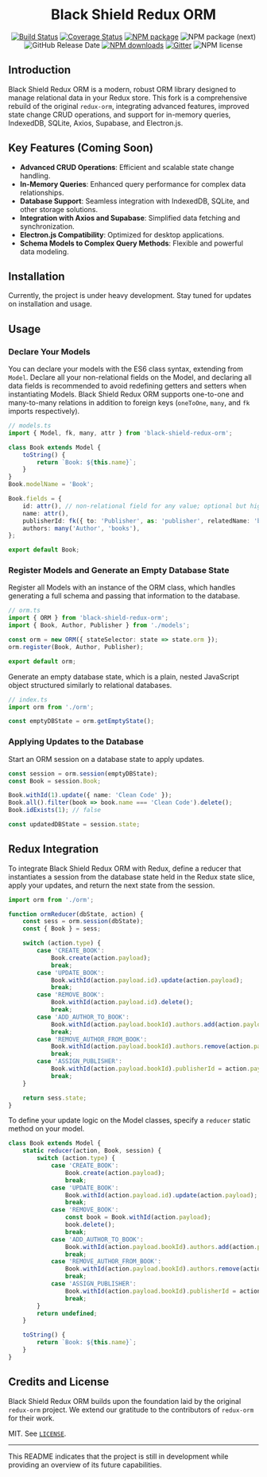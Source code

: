

<h1 align="center">Black Shield Redux ORM</h1>

<div align="center">

[![Build Status](https://img.shields.io/travis/redux-orm/redux-orm.svg?style=flat-square)](https://travis-ci.org/redux-orm/redux-orm)
[![Coverage Status](https://img.shields.io/codecov/c/github/redux-orm/redux-orm/master.svg?style=flat-square)](https://codecov.io/gh/redux-orm/redux-orm/branch/master)
[![NPM package](https://img.shields.io/npm/v/redux-orm.svg?style=flat-square)](https://www.npmjs.com/package/redux-orm)
![NPM package (next)](https://img.shields.io/npm/v/redux-orm/next?style=flat-square)
![GitHub Release Date](https://img.shields.io/github/release-date/redux-orm/redux-orm.svg?style=flat-square)
[![NPM downloads](https://img.shields.io/npm/dm/redux-orm.svg?style=flat-square)](https://www.npmjs.com/package/redux-orm)
[![Gitter](https://badges.gitter.im/redux-orm/Lobby.svg?style=flat-square)](https://gitter.im/redux-orm/Lobby?utm_source=badge&utm_medium=badge&utm_campaign=pr-badge&utm_content=badge)
![NPM license](https://img.shields.io/npm/l/redux-orm.svg?style=flat-square)
</div>

## Introduction

Black Shield Redux ORM is a modern, robust ORM library designed to manage relational data in your Redux store. This fork is a comprehensive rebuild of the original `redux-orm`, integrating advanced features, improved state change CRUD operations, and support for in-memory queries, IndexedDB, SQLite, Axios, Supabase, and Electron.js.

## Key Features (Coming Soon)

- **Advanced CRUD Operations**: Efficient and scalable state change handling.
- **In-Memory Queries**: Enhanced query performance for complex data relationships.
- **Database Support**: Seamless integration with IndexedDB, SQLite, and other storage solutions.
- **Integration with Axios and Supabase**: Simplified data fetching and synchronization.
- **Electron.js Compatibility**: Optimized for desktop applications.
- **Schema Models to Complex Query Methods**: Flexible and powerful data modeling.

## Installation

Currently, the project is under heavy development. Stay tuned for updates on installation and usage.

## Usage

### Declare Your Models

You can declare your models with the ES6 class syntax, extending from `Model`. Declare all your non-relational fields on the Model, and declaring all data fields is recommended to avoid redefining getters and setters when instantiating Models. Black Shield Redux ORM supports one-to-one and many-to-many relations in addition to foreign keys (`oneToOne`, `many`, and `fk` imports respectively).

```typescript
// models.ts
import { Model, fk, many, attr } from 'black-shield-redux-orm';

class Book extends Model {
    toString() {
        return `Book: ${this.name}`;
    }
}
Book.modelName = 'Book';

Book.fields = {
    id: attr(), // non-relational field for any value; optional but highly recommended
    name: attr(),
    publisherId: fk({ to: 'Publisher', as: 'publisher', relatedName: 'books' }),
    authors: many('Author', 'books'),
};

export default Book;
```

### Register Models and Generate an Empty Database State

Register all Models with an instance of the ORM class, which handles generating a full schema and passing that information to the database.

```typescript
// orm.ts
import { ORM } from 'black-shield-redux-orm';
import { Book, Author, Publisher } from './models';

const orm = new ORM({ stateSelector: state => state.orm });
orm.register(Book, Author, Publisher);

export default orm;
```

Generate an empty database state, which is a plain, nested JavaScript object structured similarly to relational databases.

```typescript
// index.ts
import orm from './orm';

const emptyDBState = orm.getEmptyState();
```

### Applying Updates to the Database

Start an ORM session on a database state to apply updates.

```typescript
const session = orm.session(emptyDBState);
const Book = session.Book;

Book.withId(1).update({ name: 'Clean Code' });
Book.all().filter(book => book.name === 'Clean Code').delete();
Book.idExists(1); // false

const updatedDBState = session.state;
```

## Redux Integration

To integrate Black Shield Redux ORM with Redux, define a reducer that instantiates a session from the database state held in the Redux state slice, apply your updates, and return the next state from the session.

```typescript
import orm from './orm';

function ormReducer(dbState, action) {
    const sess = orm.session(dbState);
    const { Book } = sess;

    switch (action.type) {
        case 'CREATE_BOOK':
            Book.create(action.payload);
            break;
        case 'UPDATE_BOOK':
            Book.withId(action.payload.id).update(action.payload);
            break;
        case 'REMOVE_BOOK':
            Book.withId(action.payload.id).delete();
            break;
        case 'ADD_AUTHOR_TO_BOOK':
            Book.withId(action.payload.bookId).authors.add(action.payload.author);
            break;
        case 'REMOVE_AUTHOR_FROM_BOOK':
            Book.withId(action.payload.bookId).authors.remove(action.payload.authorId);
            break;
        case 'ASSIGN_PUBLISHER':
            Book.withId(action.payload.bookId).publisherId = action.payload.publisherId;
            break;
    }

    return sess.state;
}
```

To define your update logic on the Model classes, specify a `reducer` static method on your model.

```typescript
class Book extends Model {
    static reducer(action, Book, session) {
        switch (action.type) {
            case 'CREATE_BOOK':
                Book.create(action.payload);
                break;
            case 'UPDATE_BOOK':
                Book.withId(action.payload.id).update(action.payload);
                break;
            case 'REMOVE_BOOK':
                const book = Book.withId(action.payload);
                book.delete();
                break;
            case 'ADD_AUTHOR_TO_BOOK':
                Book.withId(action.payload.bookId).authors.add(action.payload.author);
                break;
            case 'REMOVE_AUTHOR_FROM_BOOK':
                Book.withId(action.payload.bookId).authors.remove(action.payload.authorId);
                break;
            case 'ASSIGN_PUBLISHER':
                Book.withId(action.payload.bookId).publisherId = action.payload.publisherId;
                break;
        }
        return undefined;
    }

    toString() {
        return `Book: ${this.name}`;
    }
}
```

## Credits and License

Black Shield Redux ORM builds upon the foundation laid by the original `redux-orm` project. We extend our gratitude to the contributors of `redux-orm` for their work.

MIT. See [`LICENSE`](https://github.com/redux-orm/redux-orm/blob/master/LICENSE).

---

This README indicates that the project is still in development while providing an overview of its future capabilities.
